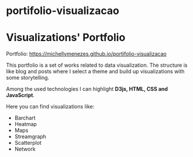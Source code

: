 # portifolio-visualizacao

# Visualizations' Portfolio

Portfolio: https://michellymenezes.github.io/portifolio-visualizacao

This portfolio is a set of works related to data visualization. The structure is like blog and posts where I select a theme and build up visualizations with some storytelling.

Among the used technologies I can highlight **D3js, HTML, CSS and JavaScript**.

Here you can find visualizations like:

* Barchart
* Heatmap
* Maps
* Streamgraph
* Scatterplot
* Network
